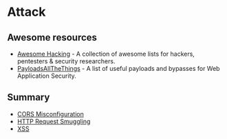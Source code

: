 # Attack

## Awesome resources

- [Awesome Hacking](https://github.com/Hack-with-Github/Awesome-Hacking) - A collection of awesome lists for hackers,
 pentesters & security researchers.
- [PayloadsAllTheThings](https://github.com/swisskyrepo/PayloadsAllTheThings) - A list of useful payloads and bypasses 
 for Web Application Security.

## Summary

- [CORS Misconfiguration](CORS%20Misconfiguration/README.md)
- [HTTP Request Smuggling](HTTP%20Request%20Smuggling/README.md)
- [XSS](XSS/README.md)
